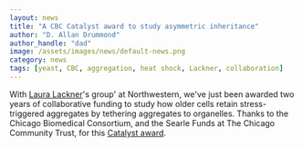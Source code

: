```yaml
---
layout: news
title: "A CBC Catalyst award to study asymmetric inheritance"
author: "D. Allan Drummond"
author_handle: "dad"
image: /assets/images/news/default-news.png
category: news
tags: [yeast, CBC, aggregation, heat shock, Lackner, collaboration]
---
```

With [Laura Lackner][lackner]'s group' at Northwestern, we've just been awarded two years of collaborative funding to study how older cells retain stress-triggered aggregates by tethering aggregates to organelles. Thanks to the Chicago Biomedical Consortium, and the Searle Funds at The Chicago Community Trust, for this [Catalyst award][catalyst].

[lackner]: http://groups.molbiosci.northwestern.edu/lackner/
[catalyst]: http://www.chicagobiomedicalconsortium.org/awards/catalyst_award/

